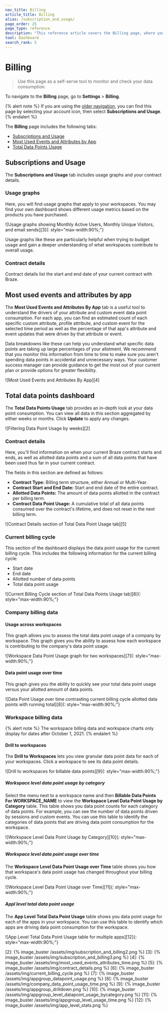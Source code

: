 ```yaml
---
nav_title: Billing
article_title: Billing
alias: /subscription_and_usage/
page_order: 25
page_type: reference
description: "This reference article covers the Billing page, where you can monitor and check your data consumption."
tool: Dashboard
search_rank: 5
---
```


# Billing

> Use this page as a self-serve tool to monitor and check your data consumption.

To navigate to the **Billing** page, go to **Settings** > **Billing**.

{% alert note %}
If you are using the [older navigation]({{site.baseurl}}/navigation), you can find this page by selecting your account icon, then select **Subscriptions and Usage**.
{% endalert %}

The **Billing** page includes the following tabs:

- [Subscriptions and Usage](#subscriptions-and-usage)
- [Most Used Events and Attributes by App](#most-used-events-and-attributes-by-app)
- [Total Data Points Usage](#total-data-points-dashboard)

## Subscriptions and Usage

The **Subscriptions and Usage** tab includes usage graphs and your contract details.

### Usage graphs

Here, you will find usage graphs that apply to your workspaces. You may find your own dashboard shows different usage metrics based on the products you have purchased.

![Usage graphs showing Monthly Active Users, Monthly Unique Visitors, and email sends][3]{: style="max-width:90%;"}

Usage graphs like these are particularly helpful when trying to budget usage and gain a deeper understanding of what workspaces contribute to overall usage.

### Contract details

Contract details list the start and end date of your current contract with Braze.

## Most used events and attributes by app

The **Most Used Events and Attributes By App** tab is a useful tool to understand the drivers of your attribute and custom event data point consumption. For each app, you can find an estimated count of each specific custom attribute, profile attribute, and custom event for the selected time period as well as the percentage of that app's attribute and event updates that were driven by that attribute or event. 

Data breakdowns like these can help you understand what specific data points are taking up large percentages of your allotment. We recommend that you monitor this information from time to time to make sure you aren't spending data points in accidental and unnecessary ways. Your customer success manager can provide guidance to get the most out of your current plan or provide options for greater flexibility. 

![Most Used Events and Attributes By App][4]

## Total data points dashboard

The **Total Data Points Usage** tab provides an in-depth look at your data point consumption. You can view all data in this section aggregated by either weeks or months. Click **Update** to apply any changes.

![Filtering Data Point Usage by weeks][2]

### Contract details

Here, you'll find information on when your current Braze contract starts and ends, as well as allotted data points and a sum of all data points that have been used thus far in your current contract.

The fields in this section are defined as follows:

- **Contract Type:** Billing term structure, either Annual or Multi-Year.
- **Contract Start and End Date:** Start and end date of the entire contract.
- **Allotted Data Points:** The amount of data points allotted in the contract per billing term.
- **Contract Data Point Usage:** A cumulative total of all data points consumed over the contract's lifetime, and does not reset in the next billing term.

![Contract Details section of Total Data Point Usage tab][5]

### Current billing cycle

This section of the dashboard displays the data point usage for the current billing cycle. This includes the following information for the current billing cycle:

- Start date 
- End date  
- Allotted number of data points 
- Total data point usage 

![Current Billing Cycle section of Total Data Points Usage tab][6]{: style="max-width:90%;"}

### Company billing data

#### Usage across workspaces

This graph allows you to assess the total data point usage of a company by workspace. This graph gives you the ability to assess how each workspace is contributing to the company's data point usage.

![Workspace Data Point Usage graph for two workspaces][7]{: style="max-width:90%;"}

#### Data point usage over time

This graph gives you the ability to quickly see your total data point usage versus your allotted amount of data points. 

![Data Point Usage over time contrasting current billing cycle allotted data points with running total][8]{: style="max-width:90%;"}

### Workspace billing data

{% alert note %}
The workspace billing data and workspace charts only display for dates after October 1, 2021. 
{% endalert %}

#### Drill to workspaces

The **Drill to Workspaces** lets you view granular data point data for each of your workspaces. Click a workspace to see its data point details.

![Drill to workspaces for billable data points][9]{: style="max-width:90%;"}

##### Workspace level data point usage by category

Select the menu next to a workspace name and then **Billable Data Points For WORKSPACE_NAME** to view the **Workspace Level Data Point Usage by Category** table. This table shows you data point counts for each category of data points. For example, you can see the number of data points driven by sessions and custom events. You can use this table to identify the categories of data points that are driving data point consumption for the workspace.

![Workspace Level Data Point Usage by Category][10]{: style="max-width:90%;"}

##### Workspace level data point usage over time

The **Workspace Level Data Point Usage over Time** table shows you how that workspace's data point usage has changed throughout your billing cycle.

![Workspace Level Data Point Usage over Time][11]{: style="max-width:90%;"}

##### Appl level total data point usage

The **App Level Total Data Point Usage** table shows you data point usage for each of the apps in your workspace. You can use this table to identify which apps are driving data point consumption for the workspace.

![App Level Total Data Point Usage table for multiple apps][12]{: style="max-width:90%;"}


[2]: {% image_buster /assets/img/subscription_and_billing2.png %}
[3]: {% image_buster /assets/img/subscription_and_billing3.png %}
[4]: {% image_buster /assets/img/most_used_events_attributes_time.png %}
[5]: {% image_buster /assets/img/contract_details.png %}
[6]: {% image_buster /assets/img/current_billing_cycle.png %}
[7]: {% image_buster /assets/img/appgroup_datapoint_usage.png %}
[8]: {% image_buster /assets/img/company_data_point_usage_time.png %}
[9]: {% image_buster /assets/img/appgroup_drilldown.png %}
[10]: {% image_buster /assets/img/appgroup_level_datapoint_usage_bycategory.png %}
[11]: {% image_buster /assets/img/appgroup_level_usage_time.png %}
[12]: {% image_buster /assets/img/app_level_stats.png %}